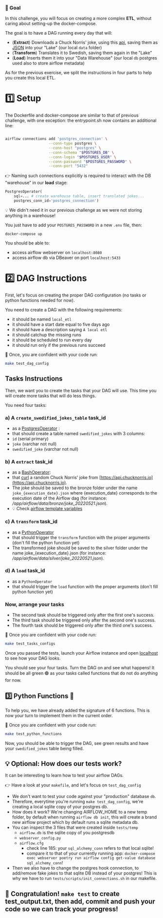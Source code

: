 ### 🎯 Goal

In this challenge, you will focus on creating a more complex **ETL**, without caring about setting-up the docker-compose.

The goal is to have a DAG running every day that will:
- (**Extract**) Downloads a Chuck Norris' joke, using this [api](https://api.chucknorris.io), saving them as [JSON](https://en.wikipedia.org/wiki/JSON) into your "Lake" (our local `data` folder)
- (**Transform**) Translates it to Swedish, saving them again in the "Lake"
- (**Load**) Inserts them it into your "Data Warehouse" (our local `db` postgres used also to store airflow metadata)

As for the previous exercise, we split the instructions in four parts to help you create this local ETL.

# 1️⃣ Setup

The Dockerfile and docker-compose are similar to that of previous challenge, with one exception: the entrypoint.sh now contains an additional line:

```bash

airflow connections add 'postgres_connection' \
                    --conn-type postgres \
                    --conn-host "postgres" \
                    --conn-schema "$POSTGRES_DB" \
                    --conn-login "$POSTGRES_USER" \
                    --conn-password "$POSTGRES_PASSWORD" \
                    --conn-port "5432"
```

👉 Naming such connections explicitly is required to interact with the DB "warehouse" in our **load**  stage:

```python
PostgresOperator(
    sql=... # create warehouse table, insert translated jokes...
    postgres_conn_id='postgres_connection')
```

💡 We didn't need it in our previous challenge as we were not storing anything in a warehouse!

You just have to add your `POSTGRES_PASSWORD` in a new `.env` file, then:

```
docker-compose up
```

You should be able to:
- access airflow webserver on `localhost:8080`
- access airflow db via DBeaver on port `localhost:5433`

# 2️⃣ DAG Instructions

First, let's focus on creating the proper DAG configuration (no tasks or python functions needed for now).

You need to create a DAG with the following requirements:
- it should be named `local_etl`
- it should have a start date equal to five days ago
- it should have a description saying `A local etl`
- it should catchup the missing runs
- it should be scheduled to run every day
- it should run only if the previous runs succeed

🧪 Once, you are confident with your code run:

```bash
make test_dag_config
```

## Tasks Instructions

Then, we want you to create the tasks that your DAG will use. This time you will create more tasks that will do less things.

You need four tasks:

### a) A `create_swedified_jokes_table` task_id
- as a [PostgresOperator](https://airflow.apache.org/docs/apache-airflow-providers-postgres/stable/_api/airflow/providers/postgres/operators/postgres/index.html#module-airflow.providers.postgres.operators.postgres) :
- that should create a table named `swedified_jokes` with 3 columns:
- `id` (serial primary)
- `joke` (varchar not null)
- `swedified_joke` (varchar not null)

### b) A `extract` task_id
- as a [BashOperator](https://airflow.apache.org/docs/apache-airflow/stable/howto/operator/bash.html):
- that [curl](https://en.wikipedia.org/wiki/CURL) a random Chuck Norris' joke from [https://api.chucknorris.io](https://api.chucknorris.io).
- The joke should be saved to the bronze folder under the name `joke_{execution_date}.json` where {execution_date} corresponds to the execution date of the Airflow dag (for instance: */app/airflow/data/bronze/joke_20220521.json*).
- 💡 Check [airflow template variables](https://airflow.apache.org/docs/apache-airflow/stable/templates-ref.html)

### c) A `transform` task_id
- as a [PythonOperator](https://airflow.apache.org/docs/apache-airflow/2.2.0/howto/operator/python.html)
- that should trigger the `transform` function with the proper arguments (don't fill the python function yet)
- The transformed joke should be saved to the silver folder under the name joke_{execution_date}.json (for instance: */app/airflow/data/silver/joke_20220521.json*).


### d) A `load` task_id
- as a `PythonOperator`
- that should trigger the `load` function with the proper arguments (don't fill python function yet)

### Now, arrange your tasks
- The second task should be triggered only after the first one's success.
- The third task should be triggered only after the second one's success.
- The fourth task should be triggered only after the third one's success.

🧪 Once you are confident with your code run:
```bash
make test_tasks_configs
```

Once you passed the tests, launch your Airflow instance and open [localhost](http://localhost:8080/home) to see how your DAG looks.

You should see your four tasks. Turn the DAG on and see what happens! It should be all green 🟢 as your tasks called functions that do not do anything for now.

## 3️⃣ Python Functions 🐍

To help you, we have already added the signature of 6 functions. This is now your turn to implement them in the current order.

🧪 Once you are confident with your code run:
```bash
make test_python_functions
```

Now, you should be able to trigger the DAG, see green results and have your `swedified_jokes` table being filled.

## 💡 Optional: How does our tests work?

It can be interesting to learn how to test your airflow DAGs.

👉 Have a look at your `makefile`, and let's focus on `test_dag_config`

- We don't want to test your code against your "production" database `db`.
- Therefore, everytime you're running `make test_dag_config`, we're creating a local sqlite copy of your postgres db.
- How does it work? We're changing AIRFLOW_HOME to a new temp folder, by default when running `airflow db init`, this will create a brand new airflow project which by default runs a sqlite metadata db.
- You can inspect the 3 files that were created inside `tests/temp`
  - `airflow.db` is the sqlite copy of you postgresdb
  - `webserver_config.py`
  - `airflow.cfg`
    - check line 185: your `sql_alchemy_conn` refers to that local sqlite!
    - compare it to that of your currently running app: `docker-compose exec webserver poetry run airflow config get-value database sql_alchemy_conn`!
- Then we also have to change the postgres hook connection, to add/remove fake jokes to that sqlite DB instead of your postgres! This is why we have to run `tests/scripts/init_connections.sh` in our makefile.

## 🏁 Congratulation! `make test` to create test_output.txt, then add, commit and push your code so we can track your progress!
